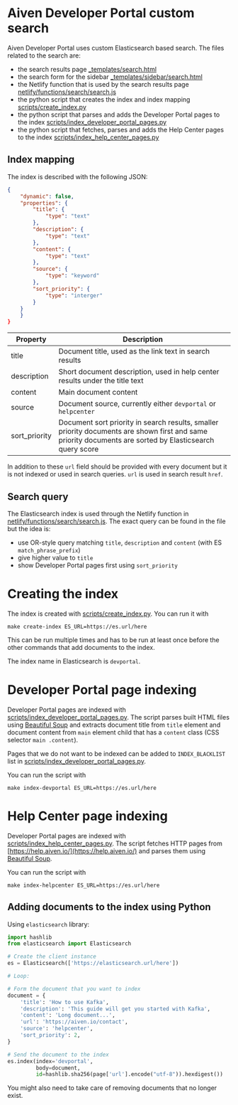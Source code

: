 # Aiven Developer Portal custom search

Aiven Developer Portal uses custom Elasticsearch based search. The files related to the search are:

* the search results page [_templates/search.html](_templates/search.html)
* the search form for the sidebar [_templates/sidebar/search.html](_templates/sidebar/search.html)
* the Netlify function that is used by the search results page [netlify/functions/search/search.js](netlify/functions/search/search.js)
* the python script that creates the index and index mapping [scripts/create_index.py](scripts/create_index.py)
* the python script that parses and adds the Developer Portal pages to the index [scripts/index_developer_portal_pages.py](scripts/index_developer_portal_pages.py)
* the python script that fetches, parses and adds the Help Center pages to the index [scripts/index_help_center_pages.py](scripts/index_help_center_pages.py)

## Index mapping

The index is described with the following JSON:

```json
{
    "dynamic": false,
    "properties": {
        "title": {
            "type": "text"
        },
        "description": {
            "type": "text"
        },
        "content": {
            "type": "text"
        },
        "source": {
            "type": "keyword"
        },
        "sort_priority": {
            "type": "interger"
        }
    }
    }
}
```

Property|Description
---|---
title|Document title, used as the link text in search results
description|Short document description, used in help center results under the title text
content|Main document content
source|Document source, currently either `devportal` or `helpcenter`
sort_priority|Document sort priority in search results, smaller priority documents are shown first and same priority documents are sorted by Elasticsearch query score

In addition to these `url` field should be provided with every document but it is not indexed or used in search queries. `url` is used in search result `href`.

## Search query

The Elasticsearch index is used through the Netlify function in [netlify/functions/search/search.js](netlify/functions/search/search.js). The exact query can be found in the file but the idea is:

* use OR-style query matching `title`, `description` and `content` (with ES `match_phrase_prefix`)
* give higher value to `title`
* show Developer Portal pages first using `sort_priority`

# Creating the index

The index is created with [scripts/create_index.py](scripts/create_index.py). You can run it with

```
make create-index ES_URL=https://es.url/here
```

This can be run multiple times and has to be run at least once before the other commands that add documents to the index.

The index name in Elasticsearch is `devportal`.
# Developer Portal page indexing

Developer Portal pages are indexed with [scripts/index_developer_portal_pages.py](scripts/index_developer_portal_pages.py).
The script parses built HTML files using [Beautiful Soup](https://www.crummy.com/software/BeautifulSoup/bs4/doc/)
and extracts document title from `title` element and document content from `main` element child that has a `content` class (CSS selector `main .content`).

Pages that we do not want to be indexed can be added to `INDEX_BLACKLIST` list in [scripts/index_developer_portal_pages.py](scripts/index_developer_portal_pages.py).

You can run the script with

```
make index-devportal ES_URL=https://es.url/here
```

# Help Center page indexing

Developer Portal pages are indexed with [scripts/index_help_center_pages.py](scripts/index_help_center_pages.py).
The script fetches HTTP pages from [https://help.aiven.io/](https://help.aiven.io/) and parses them using [Beautiful Soup](https://www.crummy.com/software/BeautifulSoup/bs4/doc/).

You can run the script with

```
make index-helpcenter ES_URL=https://es.url/here
```

## Adding documents to the index using Python

Using `elasticsearch` library:

```python
import hashlib
from elasticsearch import Elasticsearch

# Create the client instance
es = Elasticsearch(['https://elasticsearch.url/here'])

# Loop:

# Form the document that you want to index
document = {
    'title': 'How to use Kafka',
    'description': 'This guide will get you started with Kafka',
    'content': 'Long document...',
    'url': 'https://aiven.io/contact',
    'source': 'helpcenter',
    'sort_priority': 2,
}

# Send the document to the index
es.index(index='devportal',
         body=document,
         id=hashlib.sha256(page['url'].encode("utf-8")).hexdigest())
```

You might also need to take care of removing documents that no longer exist.